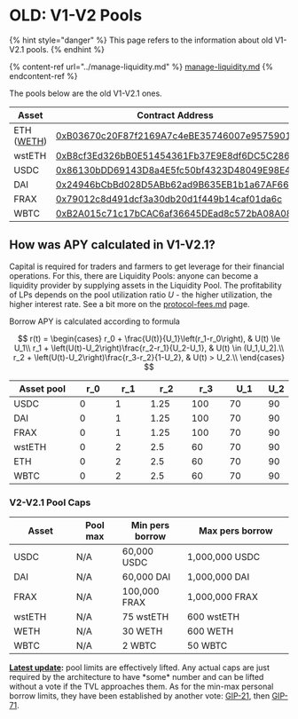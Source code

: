 # OLD: V1-V2 Pools

{% hint style="danger" %}
This page refers to the information about old V1-V2.1 pools.
{% endhint %}

{% content-ref url="../manage-liquidity.md" %}
[manage-liquidity.md](../manage-liquidity.md)
{% endcontent-ref %}

The pools below are the old V1-V2.1 ones.

<table><thead><tr><th width="170.78357926598557">Asset</th><th>Contract Address</th></tr></thead><tbody><tr><td>ETH (<a href="../../overview/faq.md#why-cant-i-trade-eth-on-dexes-via-wallet-connect">WETH</a>)</td><td><a href="https://etherscan.io/address/0xB03670c20F87f2169A7c4eBE35746007e9575901">0xB03670c20F87f2169A7c4eBE35746007e9575901</a></td></tr><tr><td>wstETH</td><td><a href="https://etherscan.io/address/0xB8cf3Ed326bB0E51454361Fb37E9E8df6DC5C286">0xB8cf3Ed326bB0E51454361Fb37E9E8df6DC5C286</a></td></tr><tr><td>USDC</td><td><a href="https://etherscan.io/address/0x86130bDD69143D8a4E5fc50bf4323D48049E98E4">0x86130bDD69143D8a4E5fc50bf4323D48049E98E4</a></td></tr><tr><td>DAI</td><td><a href="https://etherscan.io/address/0x24946bCbBd028D5ABb62ad9B635EB1b1a67AF668">0x24946bCbBd028D5ABb62ad9B635EB1b1a67AF668</a></td></tr><tr><td>FRAX</td><td><a href="https://etherscan.io/address/0x79012c8d491dcf3a30db20d1f449b14caf01da6c">0x79012c8d491dcf3a30db20d1f449b14caf01da6c</a></td></tr><tr><td>WBTC</td><td><a href="https://etherscan.io/address/0xB2A015c71c17bCAC6af36645DEad8c572bA08A08">0xB2A015c71c17bCAC6af36645DEad8c572bA08A08</a></td></tr></tbody></table>

## How was APY calculated in V1-V2.1?

Capital is required for traders and farmers to get leverage for their financial operations. For this, there are Liquidity Pools: anyone can become a liquidity provider by supplying assets in the Liquidity Pool. The profitability of LPs depends on the pool utilization ratio _U_ - the higher utilization, the higher interest rate. See a bit more on the [protocol-fees.md](../../overview/protocol-fees.md "mention") page.

Borrow APY is calculated according to formula

$$
r(t) = 
    \begin{cases}
        r_0 + \frac{U(t)}{U_1}\left(r_1-r_0\right), & U(t) \le U_1\\
        r_1 + \left(U(t)-U_2\right)\frac{r_2-r_1}{U_2-U_1}, & U(t) \in (U_1,U_2].\\
        r_2 + \left(U(t)-U_2\right)\frac{r_3-r_2}{1-U_2}, & U(t) > U_2.\\
    \end{cases}
$$

<table><thead><tr><th width="167">Asset pool</th><th width="82">r_0</th><th width="80">r_1</th><th width="91">r_2</th><th width="83" data-type="number">r_3</th><th width="90">U_1</th><th>U_2</th></tr></thead><tbody><tr><td>USDC</td><td>0</td><td>1</td><td>1.25</td><td>100</td><td>70</td><td>90</td></tr><tr><td>DAI</td><td>0</td><td>1</td><td>1.25</td><td>100</td><td>70</td><td>90</td></tr><tr><td>FRAX</td><td>0</td><td>1</td><td>1.25</td><td>100</td><td>70</td><td>90</td></tr><tr><td>wstETH</td><td>0</td><td>2</td><td>2.5</td><td>60</td><td>70</td><td>90</td></tr><tr><td>ETH</td><td>0</td><td>2</td><td>2.5</td><td>60</td><td>70</td><td>90</td></tr><tr><td>WBTC</td><td>0</td><td>2</td><td>2.5</td><td>60</td><td>70</td><td>90</td></tr></tbody></table>

### V2-V2.1 Pool Caps

<table><thead><tr><th width="150">Asset</th><th width="113">Pool max</th><th width="150">Min pers borrow</th><th width="306">Max pers borrow</th></tr></thead><tbody><tr><td>USDC</td><td>N/A</td><td>60,000 USDC</td><td>1,000,000 USDC</td></tr><tr><td>DAI</td><td>N/A</td><td>60,000 DAI</td><td>1,000,000 DAI</td></tr><tr><td>FRAX</td><td>N/A</td><td>100,000 FRAX</td><td>1,000,000 FRAX</td></tr><tr><td>wstETH</td><td>N/A</td><td>75 wstETH</td><td>600 wstETH</td></tr><tr><td>WETH</td><td>N/A</td><td>30 WETH</td><td>600 WETH</td></tr><tr><td>WBTC</td><td>N/A</td><td>2 WBTC</td><td>50 WBTC</td></tr></tbody></table>

[**Latest update**](https://gov.gearbox.fi/t/gip-20-update-fees-interest-rate-curves/1571)**:** pool limits are effectively lifted. Any actual caps are just required by the architecture to have \*some\* number and can be lifted without a vote if the TVL approaches them. As for the min-max personal borrow limits, they have been established by another vote: [GIP-21](https://gov.gearbox.fi/t/gip-21-leverage-ninja-mode-limits-for-v2/1572), then [GIP-71](https://snapshot.org/#/gearbox.eth/proposal/0x6b01ac9fb32ef8004273592a62393ad24db810a0016a62e6ab6498a9c292bdbe).
